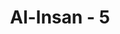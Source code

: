 ---
title: "Al-Insan - 5"
no: 5
arabic_no: ٥
ayah: اِنَّ الْاَبْرَارَ يَشْرَبُوْنَ مِنْ كَأْسٍ كَانَ مِزَاجُهَا كَافُوْرًاۚ
translation: "Sungguh, orang-orang yang berbuat kebajikan akan minum dari gelas (berisi minuman) yang campurannya adalah air kafur, "
tafsir: "Ayat ini menerangkan balasan Allah kepada orang yang berbuat kebajikan, yaitu berupa minuman dari gelas yang berisikan air yang campurannya adalah air kafur, yaitu nama suatu mata air di surga yang warnanya putih, baunya sedap, dan rasanya enak."
---